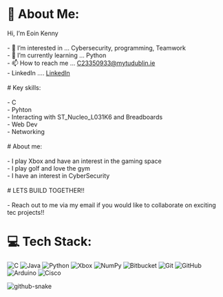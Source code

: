 # 💫 About Me:
  Hi, I’m Eoin Kenny<br> <br>- 👀 I’m interested in ... Cybersecurity, programming, Teamwork<br>- 🌱 I’m currently learning ... Python<br>- 📫 How to reach me ... C23350933@mytudublin.ie<br>- LinkedIn .... [LinkedIn](https://www.linkedin.com/in/eoin-kenny-161b0a275/)<br><br># Key skills:<br><br>- C<br>- Pyhton<br>- Interacting with ST_Nucleo_L031K6 and Breadboards<br>- Web Dev<br>- Networking<br>  <br># About me:<br><br>- I play Xbox and have an interest in the gaming space<br>- I play golf and love the gym<br>- I have an interest in CyberSecurity<br><br># LETS BUILD TOGETHER!!<br><br>- Reach out to me via my email if you would like to collaborate on exciting tec projects!!<br>


# 💻 Tech Stack:
![C](https://img.shields.io/badge/c-%2300599C.svg?style=for-the-badge&logo=c&logoColor=white) ![Java](https://img.shields.io/badge/java-%23ED8B00.svg?style=for-the-badge&logo=openjdk&logoColor=white) ![Python](https://img.shields.io/badge/python-3670A0?style=for-the-badge&logo=python&logoColor=ffdd54) ![Xbox](https://img.shields.io/badge/xbox-%23107C10.svg?style=for-the-badge&logo=xbox&logoColor=white) ![NumPy](https://img.shields.io/badge/numpy-%23013243.svg?style=for-the-badge&logo=numpy&logoColor=white) ![Bitbucket](https://img.shields.io/badge/bitbucket-%230047B3.svg?style=for-the-badge&logo=bitbucket&logoColor=white) ![Git](https://img.shields.io/badge/git-%23F05033.svg?style=for-the-badge&logo=git&logoColor=white) ![GitHub](https://img.shields.io/badge/github-%23121011.svg?style=for-the-badge&logo=github&logoColor=white) ![Arduino](https://img.shields.io/badge/-Arduino-00979D?style=for-the-badge&logo=Arduino&logoColor=white) ![Cisco](https://img.shields.io/badge/cisco-%23049fd9.svg?style=for-the-badge&logo=cisco&logoColor=black)

<picture>
  <source media="(prefers-color-scheme: dark)" srcset="https://raw.githubusercontent.com/tobiasmeyhoefer/tobiasmeyhoefer/output/github-snake-dark.svg" />
  <source media="(prefers-color-scheme: light)" srcset="https://raw.githubusercontent.com/tobiasmeyhoefer/tobiasmeyhoefer/output/github-snake.svg" />
  <img alt="github-snake" src="https://raw.githubusercontent.com/tobiasmeyhoefer/tobiasmeyhoefer/output/github-snake.svg" />
</picture>
